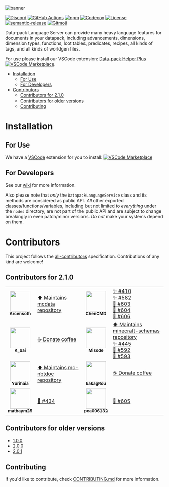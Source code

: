 ![banner](https://raw.githubusercontent.com/SPGoding/vscode-datapack-helper-plus/master/img/banner.png)

[![Discord](https://img.shields.io/discord/666020457568403505?logo=discord&style=flat-square)](https://discord.gg/EbdseuS)
[![GitHub Actions](https://img.shields.io/github/workflow/status/SPGoding/datapack-language-server/Test?logo=github&style=flat-square)](https://github.com/SPGoding/datapack-language-server/actions)
[![npm](https://img.shields.io/npm/v/datapack-language-server.svg?logo=npm&style=flat-square)](https://npmjs.com/package/datapack-language-server)
[![Codecov](https://img.shields.io/codecov/c/gh/SPGoding/datapack-language-server.svg?logo=codecov&style=flat-square)](https://codecov.io/gh/SPGoding/datapack-language-server)
[![License](https://img.shields.io/github/license/SPGoding/datapack-language-server.svg?style=flat-square)](https://github.com/SPGoding/datapack-language-server/blob/master/LICENSE)
[![semantic-release](https://img.shields.io/badge/%20%20%F0%9F%93%A6%F0%9F%9A%80-semantic--release-e10079.svg?style=flat-square)](https://github.com/semantic-release/semantic-release)
[![Gitmoji](https://img.shields.io/badge/gitmoji-%20😜%20😍-FFDD67.svg?style=flat-square)](https://gitmoji.carloscuesta.me/)

Data-pack Language Server can provide many heavy language features for documents in your datapack, including advancements, dimensions, dimension types, functions, loot tables, predicates, recipes, all kinds of tags, and all kinds of worldgen files.

For use please install our VSCode extension: [Data-pack Helper Plus ![VSCode Marketplace](https://img.shields.io/visual-studio-marketplace/v/SPGoding.datapack-language-server.svg?logo=visual-studio-code&style=flat-square)](https://marketplace.visualstudio.com/items?itemName=SPGoding.datapack-language-server).

- [Installation](#installation)
  - [For Use](#for-use)
  - [For Developers](#for-developers)
- [Contributors](#contributors)
  - [Contributors for 2.1.0](#contributors-for-210)
  - [Contributors for older versions](#contributors-for-older-versions)
  - [Contributing](#contributing)

# Installation

## For Use

We have a [VSCode](https://code.visualstudio.com/) extension for you to install: [![VSCode Marketplace](https://img.shields.io/visual-studio-marketplace/v/SPGoding.datapack-language-server.svg?logo=visual-studio-code&style=flat-square)](https://marketplace.visualstudio.com/items?itemName=SPGoding.datapack-language-server)

## For Developers

See our [wiki](https://github.com/SPGoding/datapack-language-server/wiki/Language%20Server%20Details) for more information.

Also please note that _only_ the `DatapackLanguageService` class and its methods are considered as public API. _All_ other
exported classes/functions/variables, including but not limited to _everything_ under the `nodes` directory, are not part 
of the public API and are subject to change breakingly in even patch/minor versions. _Do not_ make your systems depend on 
them.

# Contributors

This project follows the [all-contributors](https://github.com/all-contributors/all-contributors) specification. Contributions of any kind are welcome!

## Contributors for 2.1.0

<!-- ALL-CONTRIBUTORS-LIST:START - Do not remove or modify this section -->
<!-- prettier-ignore-start -->
<!-- markdownlint-disable -->
<table>
  <tr>
    <td align="center"><a href="https://github.com/Arcensoth"><img src="https://avatars2.githubusercontent.com/u/1885643?s=460&u=6c40bfd2701329a442810831d3a2cf954c8cf5de&v=4" width="64px;" alt=""/><br /><sub><b>Arcensoth</b></sub></a></td><td align="left"><a href="https://github.com/Arcensoth/mcdata" target="_blank" title="Dependency">⬆️ Maintains mcdata repository</a></td>
    <td align="center"><a href="https://github.com/ChenCMD"><img src="https://avatars2.githubusercontent.com/u/46134240?s=460&u=ca934b86e5189ea9c598a51358571e777e21aa2f&v=4" width="64px;" alt=""/><br /><sub><b>ChenCMD</b></sub></a></td><td align="left"><a href="https://github.com/SPGoding/datapack-language-server/issues/410" target="_blank" title="Ideas, Planning, and Feedback">✨ #410</a><br><a href="https://github.com/SPGoding/datapack-language-server/issues/582" target="_blank" title="Ideas, Planning, and Feedback">✨ #582</a><br><a href="https://github.com/SPGoding/datapack-language-server/issues/603" target="_blank" title="Bug reports">🐛 #603</a><br><a href="https://github.com/SPGoding/datapack-language-server/issues/604" target="_blank" title="Bug reports">🐛 #604</a><br><a href="https://github.com/SPGoding/datapack-language-server/issues/606" target="_blank" title="Bug reports">🐛 #606</a></td>
  </tr>
  <tr>
    <td align="center"><a href="https://afdian.net/@k_bai"><img src="https://pic1.afdiancdn.com/user/f34c5d62954411e8948a52540025c377/avatar/a08952a177bcf9aa806e710c0d695dc3_w719_h720_s657.jpg?imageView2/1/w/240/h/240" width="64px;" alt=""/><br /><sub><b>K_bai</b></sub></a></td><td align="left"><a href="https://github.com/SPGoding/datapack-language-server/blob/master/CONTRIBUTING.md" target="_blank" title="Financial support">☕ Donate coffee</a></td>
    <td align="center"><a href="https://github.com/misode"><img src="https://avatars1.githubusercontent.com/u/17352009?s=460&u=2813225036a78ea0c585fa5f9150d448c3a8ff8e&v=4" width="64px;" alt=""/><br /><sub><b>Misode</b></sub></a></td><td align="left"><a href="https://github.com/misode/minecraft-schemas" target="_blank" title="Dependency">⬆️ Maintains minecraft-schemas repository</a><br><a href="https://github.com/SPGoding/datapack-language-server/issues/445" target="_blank" title="Ideas, Planning, and Feedback">✨ #445</a><br><a href="https://github.com/SPGoding/datapack-language-server/issues/592" target="_blank" title="Bug reports">🐛 #592</a><br><a href="https://github.com/SPGoding/datapack-language-server/issues/593" target="_blank" title="Bug reports">🐛 #593</a></td>
  </tr>
  <tr>
    <td align="center"><a href="https://github.com/Yurihaia"><img src="https://avatars3.githubusercontent.com/u/17830663?s=400&u=4959d74e027642f5a207dcd5e112005c5932b844&v=4" width="64px;" alt=""/><br /><sub><b>Yurihaia</b></sub></a></td><td align="left"><a href="https://github.com/Yurihaia/mc-nbtdoc" target="_blank" title="Dependency">⬆️ Maintains mc-nbtdoc repository</a></td>
    <td align="center"><a href="https://www.mcbbs.net/home.php?mod=space&uid=10240"><img src="https://www.mcbbs.net/uc_server/avatar.php?uid=10240&size=middle" width="64px;" alt=""/><br /><sub><b>kakagRou</b></sub></a></td><td align="left"><a href="https://github.com/SPGoding/datapack-language-server/blob/master/CONTRIBUTING.md" target="_blank" title="Financial support">☕ Donate coffee</a></td>
  </tr>
  <tr>
    <td align="center"><a href="https://github.com/mathaym25"><img src="https://avatars2.githubusercontent.com/u/35702771?s=460&u=393d01acff13df6e83beb953bd6f916f514f5141&v=4" width="64px;" alt=""/><br /><sub><b>mathaym25</b></sub></a></td><td align="left"><a href="https://github.com/SPGoding/datapack-language-server/issues/434" target="_blank" title="Bug reports">🐛 #434</a></td>
    <td align="center"><a href="https://github.com/pca006132"><img src="https://avatars3.githubusercontent.com/u/12198657?s=460&v=4" width="64px;" alt=""/><br /><sub><b>pca006132</b></sub></a></td><td align="left"><a href="https://github.com/SPGoding/datapack-language-server/issues/605" target="_blank" title="Bug reports">🐛 #605</a></td>
  </tr>
</table>

<!-- markdownlint-enable -->
<!-- prettier-ignore-end -->
<!-- ALL-CONTRIBUTORS-LIST:END -->

## Contributors for older versions

- [1.0.0](./contributors/1.0.0.md)
- [2.0.0](./contributors/2.0.0.md)
- [2.0.1](./contributors/2.0.1.md)

## Contributing

If you'd like to contribute, check [CONTRIBUTING.md](./CONTRIBUTING.md) for more information.
